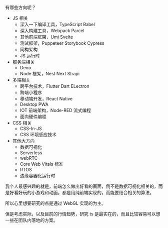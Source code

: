 有哪些方向呢？

-   JS 相关
    -   深入一下编译工具，TypeScript Babel
    -   深入构建工具，Webpack Parcel
    -   其他前端框架，Umi Svelte
    -   测试框架，Puppeteer Storybook Cypress
    -   同构架构
    -   JS 运行时
-   服务端相关
    -   Deno
    -   Node 框架，Nest Next Strapi
-   多端相关
    -   跨平台技术，Flutter Dart ELectron
    -   跨端小程序
    -   移动端开发，React Native
    -   Desktop PWA
    -   IOT 前端架构，Node-RED 流式编程
    -   面向硬件编程
-   CSS 相关
    -   CSS-In-JS
    -   CSS 环境感应技术
-   其他大方向
    -   数据可视化
    -   Serverless
    -   webRTC
    -   Core Web Vitals 标准
    -   RTOS
    -   边缘容器化运行时

我个人最感兴趣的就是，前端怎么做出好看的画面，倒不是数据可视化相关的，而是好看好玩的小游戏和动画，都是用纯前端实现的，而能要结合相关的算法。

所以心里想要研究的点是通过 WebGL 实现的为主。

但是考虑实际，以及目前的行情趋势，研究 ts 是最实在的，而且比较容易可以想一些在团队内落地的方案。
